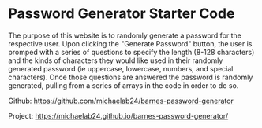 # Password Generator Starter Code
The purpose of this website is to randomly generate a password for the respective user. Upon clicking the "Generate Password" button, the user is promped with a series of questions to specify the length (8-128 characters) and the kinds of characters they would like used in their randomly generated password (ie uppercase, lowercase, numbers, and special characters). Once those questions are answered the password is randomly generated, pulling from a series of arrays in the code in order to do so.

Github: https://github.com/michaelab24/barnes-password-generator

Project: https://michaelab24.github.io/barnes-password-generator/ 

